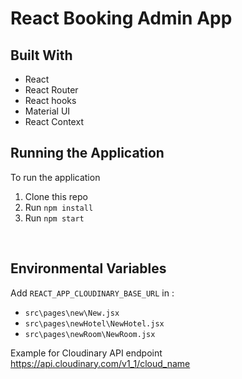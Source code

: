 # React Booking Admin App


## Built With

* React
* React Router
* React hooks
* Material UI
* React Context


## Running the Application

To run the application

1. Clone this repo
2. Run `npm install`
3. Run `npm start`
<br/>

## Environmental Variables

Add `REACT_APP_CLOUDINARY_BASE_URL` in :
* `src\pages\new\New.jsx`
* `src\pages\newHotel\NewHotel.jsx`
* `src\pages\newRoom\NewRoom.jsx`


Example for Cloudinary API endpoint https://api.cloudinary.com/v1_1/cloud_name